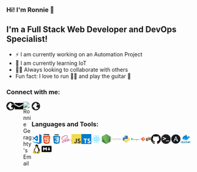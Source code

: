 ### Hi! I'm Ronnie 👋

## I'm a Full Stack Web Developer and DevOps Specialist!
- ⚡ I am currently working on an Automation Project
- 🌱 I am currently learning IoT
- 👯‍♀️ Always looking to collaborate with others
- Fun fact: I love to run 🏃‍♂️ and play the guitar 🎸

### Connect with me: 

[<img align="left" alt="Ronnie Geraghty's Email" width="22px" src="https://raw.githubusercontent.com/iconic/open-iconic/master/svg/globe.svg?sanitize=true&fill=currentColor"/>](website)
[<img align="left" alt="Ronnie Geraghty's Email" width="22px" src="https://raw.githubusercontent.com/iconic/open-iconic/master/svg/envelope-closed.svg"/>](ronniegerag@gmail.com)
[<img align="left" alt="Ronnie Geraghty's Email" width="22px" src="https://cdn.jsdelivr.net/npm/simple-icons@v3/icons/linkedin.svg"/>](https://www.linkedin.com/in/ronald-geraghty-074863108)


[<svg xmlns="http://www.w3.org/2000/svg" width="22" height="22" viewBox="0 0 8 8" fill="currentColor">
  <path d="M4 0c-2.21 0-4 1.79-4 4s1.79 4 4 4 4-1.79 4-4-1.79-4-4-4zm0 1c.33 0 .64.09.94.19-.21.2-.45.38-.41.56.04.18.69.13.69.5 0 .27-.42.35-.13.66.35.35-.64.98-.66 1.44-.03.83.84.97 1.53.97.42 0 .53.2.5.44-.54.77-1.46 1.25-2.47 1.25-.38 0-.73-.09-1.06-.22.22-.44-.28-1.31-.75-1.59-.23-.23-.72-.14-1-.25-.09-.27-.18-.54-.19-.84.03-.05.08-.09.16-.09.19 0 .45.38.59.34.18-.04-.74-1.31-.31-1.56.2-.12.6.39.47-.16-.12-.51.36-.28.66-.41.26-.11.45-.41.13-.59-.06-.03-.13-.1-.22-.19.45-.27.97-.44 1.53-.44zm2.31 1.09c.18.22.32.46.44.72 0 .01 0 .02 0 .03-.04.07-.11.11-.22.22-.28.28-.32-.21-.44-.31-.13-.12-.6.02-.66-.13-.07-.18.5-.42.88-.53z"
  />
</svg>]()
<br/>

### Languages and Tools: 
<img align="left" alt="Visual Studio Code" width="26px" src="https://raw.githubusercontent.com/github/explore/80688e429a7d4ef2fca1e82350fe8e3517d3494d/topics/visual-studio-code/visual-studio-code.png" />
<img align="left" alt="HTML5" width="26px" src="https://raw.githubusercontent.com/github/explore/80688e429a7d4ef2fca1e82350fe8e3517d3494d/topics/html/html.png" />
<img align="left" alt="CSS3" width="26px" src="https://raw.githubusercontent.com/github/explore/80688e429a7d4ef2fca1e82350fe8e3517d3494d/topics/css/css.png" />
<img align="left" alt="Sass" width="26px" src="https://raw.githubusercontent.com/github/explore/80688e429a7d4ef2fca1e82350fe8e3517d3494d/topics/sass/sass.png" />
<img align="left" alt="JavaScript" width="26px" src="https://raw.githubusercontent.com/github/explore/80688e429a7d4ef2fca1e82350fe8e3517d3494d/topics/javascript/javascript.png" />
<img align="left" alt="TypeScript" width="26px" src="https://raw.githubusercontent.com/github/explore/80688e429a7d4ef2fca1e82350fe8e3517d3494d/topics/typescript/typescript.png" />
<img align="left" alt="React" width="26px" src="https://raw.githubusercontent.com/github/explore/80688e429a7d4ef2fca1e82350fe8e3517d3494d/topics/react/react.png" />
<img align="left" alt="Node.js" width="26px" src="https://raw.githubusercontent.com/github/explore/80688e429a7d4ef2fca1e82350fe8e3517d3494d/topics/nodejs/nodejs.png" />
<img align="left" alt="Express" width="26px" src="https://raw.githubusercontent.com/github/explore/80688e429a7d4ef2fca1e82350fe8e3517d3494d/topics/express/express.png" />
<img align="left" alt="Python" width="26px" src="https://raw.githubusercontent.com/github/explore/80688e429a7d4ef2fca1e82350fe8e3517d3494d/topics/python/python.png" />
<img align="left" alt="MongoDB" width="26px" src="https://raw.githubusercontent.com/github/explore/80688e429a7d4ef2fca1e82350fe8e3517d3494d/topics/mongodb/mongodb.png" />
<img align="left" alt="Git" width="26px" src="https://raw.githubusercontent.com/github/explore/80688e429a7d4ef2fca1e82350fe8e3517d3494d/topics/git/git.png" />
<img align="left" alt="GitHub" width="26px" src="https://raw.githubusercontent.com/github/explore/78df643247d429f6cc873026c0622819ad797942/topics/github/github.png" />
<img align="left" alt="Terminal" width="26px" src="https://raw.githubusercontent.com/github/explore/80688e429a7d4ef2fca1e82350fe8e3517d3494d/topics/terminal/terminal.png" />
<img align="left" alt="Ansible" width="26px" src="https://raw.githubusercontent.com/github/explore/80688e429a7d4ef2fca1e82350fe8e3517d3494d/topics/ansible/ansible.png" />
<img align="left" alt="Docker" width="26px" src="https://raw.githubusercontent.com/github/explore/80688e429a7d4ef2fca1e82350fe8e3517d3494d/topics/docker/docker.png" />
<img align="left" alt="Linux" width="26px" src="https://raw.githubusercontent.com/github/explore/80688e429a7d4ef2fca1e82350fe8e3517d3494d/topics/linux/linux.png" />
<img align="left" alt="Markdown" width="26px" src="https://raw.githubusercontent.com/github/explore/80688e429a7d4ef2fca1e82350fe8e3517d3494d/topics/markdown/markdown.png" />